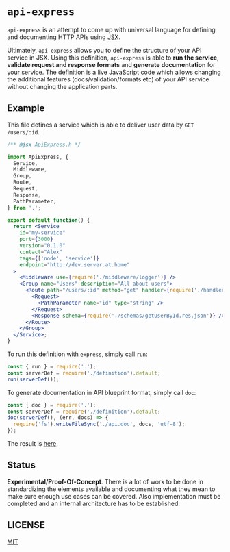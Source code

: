 # `api-express`

`api-express` is an attempt to come up with universal language for defining and documenting HTTP APIs using [JSX](https://jsx.github.io/).

Ultimately, `api-express` allows you to define the structure of your API service in JSX. Using this definition, `api-express` is able to **run the service**, **validate request and response formats** and **generate documentation** for your service. The definition is a live JavaScript code which allows changing the additional features (docs/validation/formats etc) of your API service without changing the application parts.

## Example

This file defines a service which is able to deliver user data by `GET /users/:id`.

```jsx
/** @jsx ApiExpress.h */

import ApiExpress, {
  Service,
  Middleware,
  Group,
  Route,
  Request,
  Response,
  PathParameter,
} from '.';

export default function() {
  return <Service
    id="my-service"
    port={3000}
    version="0.1.0"
    contact="Alex"
    tags={['node', 'service']}
    endpoint="http://dev.server.at.home"
  >
    <Middleware use={require('./middleware/logger')} />
    <Group name="Users" description="All about users">
      <Route path="/users/:id" method="get" handler={require('./handlers/getUserById')}>
        <Request>
          <PathParameter name="id" type="string" />
        </Request>
        <Response schema={require('./schemas/getUserById.res.json')} />
      </Route>
    </Group>
  </Service>;
}
```

To run this definition with `express`, simply call `run`:

```js
const { run } = require('.');
const serverDef = require('./definition').default;
run(serverDef());
```

To generate documentation in API blueprint format, simply call `doc`:

```js
const { doc } = require('.');
const serverDef = require('./definition').default;
doc(serverDef(), (err, docs) => {
  require('fs').writeFileSync('./api.doc', docs, 'utf-8');
});
```

The result is [here](api.doc).

## Status

**Experimental/Proof-Of-Concept**. There is a lot of work to be done in standardizing the elements available and documenting what they mean to make sure enough use cases can be covered. Also implementation must be completed and an internal architecture has to be established.

## LICENSE

[MIT](LICENSE)

